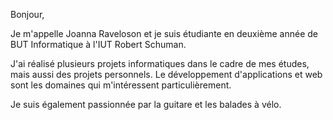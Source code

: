 Bonjour,

Je m'appelle Joanna Raveloson et je suis étudiante en deuxième année de BUT Informatique à l'IUT Robert Schuman.

J'ai réalisé plusieurs projets informatiques dans le cadre de mes études, mais aussi des projets personnels.
Le développement d'applications et web sont les domaines qui m'intéressent particulièrement.

Je suis également passionnée par la guitare et les balades à vélo.
